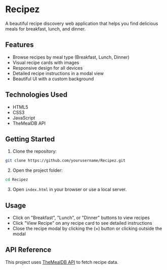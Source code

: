 # Recipez

A beautiful recipe discovery web application that helps you find delicious meals for breakfast, lunch, and dinner.

## Features

-  Browse recipes by meal type (Breakfast, Lunch, Dinner)
-  Visual recipe cards with images
-  Responsive design for all devices
-  Detailed recipe instructions in a modal view
-  Beautiful UI with a custom background

## Technologies Used

- HTML5
- CSS3
- JavaScript
- TheMealDB API

## Getting Started

1. Clone the repository:

```bash
git clone https://github.com/yourusername/Recipez.git
```

2. Open the project folder:

```bash
cd Recipez
```

3. Open `index.html` in your browser or use a local server.

## Usage

- Click on "Breakfast", "Lunch", or "Dinner" buttons to view recipes
- Click "View Recipe" on any recipe card to see detailed instructions
- Close the recipe modal by clicking the (×) button or clicking outside the modal

## API Reference

This project uses [TheMealDB API](https://www.themealdb.com/api.php) to fetch recipe data.
